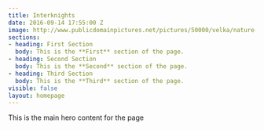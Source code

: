 ```yaml
---
title: Interknights
date: 2016-09-14 17:55:00 Z
image: http://www.publicdomainpictures.net/pictures/50000/velka/nature-background-31.jpg
sections:
- heading: First Section
  body: This is the **First** section of the page.
- heading: Second Section
  body: This is the **Second** section of the page.
- heading: Third Section
  body: This is the **Third** section of the page.
visible: false
layout: homepage
---
```


This is the main hero content for the page